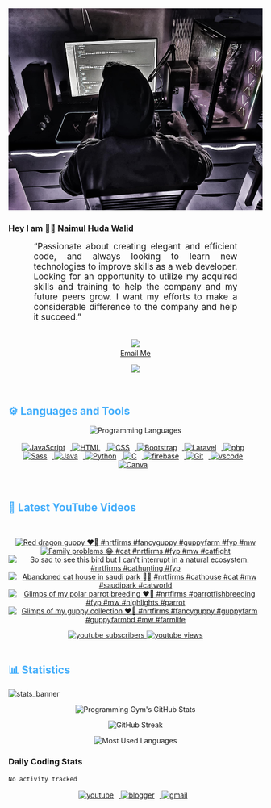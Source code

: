 <!-- ![github_cover_banner](https://www.digitalsolutionservices.com/img/services/web%20development.gif)-->

<div align="center" style="display:block;">
    <img height="400px" width="100%" alt="github cover banner" src="https://raw.githubusercontent.com/NaimulHudaWalid/NaimulHudaWalid/main/272276268_3114779035434264_920860974401480824_n.jpg"/> 
</div>

### Hey I am [👨🏻‍][facebook] [Naimul Huda Walid][youtube]



<p align:"center" style="text-align: justify; margin: 0 50px; font-size: 17px;" >
   “Passionate about creating elegant and efficient code, and always looking to learn new technologies to improve skills as a web developer. Looking for an opportunity to utilize my acquired skills and training to help the company and my future peers grow. I want my efforts to make a considerable difference to the company and help it succeed.”
<br>
<br>
<div align="center">

![](https://visitor-badge.glitch.me/badge?page_id=NaimulHudaWalid)
    <br />
[Email Me](mailto:dev.naimulhuda@gmail.com)
</div>
</p>
<!-- Typing SVG by DenverCoder1 - https://github.com/DenverCoder1/readme-typing-svg -->
<p align="center">
<!--   <a href="https://github.com/DenverCoder1/readme-typing-svg"> -->
    <img src="https://readme-typing-svg.herokuapp.com?color=E22FE4&width=380&height=45&lines=Open-Source+Enthusiast;Learning+In+Public;Empowering+Others;Nice+To+Meet+You+...&center=true"></a>

</p>
<br>
<!-- Languages and Tools -->

<h2 style="color: #44AEFB">⚙️ Languages and Tools</h2>
<div align="center" style="display:block;">
    <img width="100px" alt="Programming Languages" src="https://user-images.githubusercontent.com/78341798/194531121-47b0119a-ce00-439d-b586-125f86acb098.png"/> 
</div>
<br>   
<!-- Icons Resources -->
<!-- https://devicon.dev/ -->
<!-- https://cdn.jsdelivr.net/npm/simple-icons@v3/icons/ -->
<div align="center">
  <a href="https://developer.mozilla.org/en-US/docs/Web/JavaScript" target="_blank" rel="noreferrer">
      <img  alt="JavaScript" height="50px" style="padding-right:10px;" src="https://cdn.jsdelivr.net/gh/devicons/devicon/icons/javascript/javascript-plain.svg"/>
  </a>
  
 
  <a href="https://developer.mozilla.org/en-US/docs/Web/HTML" target="_blank" rel="noreferrer">
      <img  alt="HTML" height="50px" style="padding-right:10px;" src="https://cdn.jsdelivr.net/gh/devicons/devicon/icons/html5/html5-original.svg"/>
  </a>
  <a href="https://developer.mozilla.org/en-US/docs/Web/CSS" target="_blank" rel="noreferrer">
      <img  alt="CSS" height="50px" style="padding-right:10px;" src="https://cdn.jsdelivr.net/gh/devicons/devicon/icons/css3/css3-original.svg"/>
  </a>
  <a href="https://getbootstrap.com/" target="_blank" rel="noreferrer">
      <img  alt="Bootstrap" height="50px" style="padding-right:10px;" src="https://cdn.jsdelivr.net/gh/devicons/devicon/icons/bootstrap/bootstrap-original.svg"/>
  </a> 
  <a href="https://laravel.com/" target="_blank" rel="noreferrer">
      <img  alt="Laravel" height="50px" style="padding-right:10px;" src="https://cdn.jsdelivr.net/gh/devicons/devicon/icons/laravel/laravel-plain.svg"/>
  </a>
  <a href="https://www.php.net/" target="_blank" rel="noreferrer">
      <img  alt="php" height="50px" style="padding-right:10px;" src="https://cdn.jsdelivr.net/gh/devicons/devicon/icons/php/php-original.svg"/>
  </a>
  <a href="https://sass-lang.com/" target="_blank" rel="noreferrer">
      <img  alt="Sass" height="50px" style="padding-right:10px;" src="https://cdn.jsdelivr.net/gh/devicons/devicon/icons/sass/sass-original.svg"/>
  </a>
  <a href="https://www.java.com/en/" target="_blank" rel="noreferrer">
      <img  alt="Java" height="50px" style="padding-right:10px;" src="https://cdn.jsdelivr.net/gh/devicons/devicon/icons/java/java-original.svg"/>
  </a>    
  <a href="https://www.python.org/" target="_blank" rel="noreferrer">
      <img  alt="Python" height="50px" style="padding-right:10px;" src="https://cdn.jsdelivr.net/gh/devicons/devicon/icons/python/python-original.svg"/>
  </a>
  <a href="https://www.cprogramming.com/" target="_blank" rel="noreferrer">
      <img  alt="C" height="50px" style="padding-right:10px;" src="https://cdn.jsdelivr.net/gh/devicons/devicon/icons/c/c-original.svg"/>
  </a>
  
  <a href="https://firebase.google.com/" target="_blank" rel="noreferrer">
      <img  alt="firebase" height="50px" style="padding-right:10px;" src="https://cdn.jsdelivr.net/gh/devicons/devicon/icons/firebase/firebase-plain.svg"/>
  </a>
 
  <a href="https://git-scm.com/" target="_blank" rel="noreferrer">
      <img  alt="Git" height="50px" style="padding-right:10px;" src="https://cdn.jsdelivr.net/gh/devicons/devicon/icons/git/git-original.svg"/>
  </a>
  
  <a href="https://code.visualstudio.com/" target="_blank" rel="noreferrer">
      <img  alt="vscode" height="50px" style="padding-right:10px;"src="https://cdn.jsdelivr.net/gh/devicons/devicon/icons/vscode/vscode-original.svg"/>
  </a>
  <a href="https://www.canva.com/" target="_blank" rel="noreferrer">
      <img  alt="Canva" height="50px" style="padding-right:10px;" src="https://cdn.jsdelivr.net/gh/devicons/devicon/icons/canva/canva-original.svg"/> 
  </a>
</div>
<br>
<br>

<!-- Latest YouTube Videos -->

<h2 style="color: #44AEFB">🎦 Latest YouTube Videos</h2>
<br />

<!-- Resource/Reference: https://github.com/DenverCoder1/github-readme-youtube-cards -->
<div class="youtube videos cards" align="center">

<!-- BEGIN YOUTUBE-CARDS -->
[![Red dragon guppy ❤️‍🔥 #nrtfirms #fancyguppy #guppyfarm #fyp #mw](https://ytcards.demolab.com/?id=WZPAKXUazBM&title=Red+dragon+guppy+%E2%9D%A4%EF%B8%8F%E2%80%8D%F0%9F%94%A5+%23nrtfirms+%23fancyguppy+%23guppyfarm+%23fyp+%23mw&lang=en&timestamp=1759120368&background_color=%230d1117&title_color=%23ffffff&stats_color=%23dedede&max_title_lines=1&width=250&border_radius=5 "Red dragon guppy ❤️‍🔥 #nrtfirms #fancyguppy #guppyfarm #fyp #mw")](https://www.youtube.com/shorts/WZPAKXUazBM)
[![Family problems 😂 #cat #nrtfirms  #fyp #mw #catfight](https://ytcards.demolab.com/?id=gq29ZwV63vo&title=Family+problems+%F0%9F%98%82+%23cat+%23nrtfirms++%23fyp+%23mw+%23catfight&lang=en&timestamp=1758936552&background_color=%230d1117&title_color=%23ffffff&stats_color=%23dedede&max_title_lines=1&width=250&border_radius=5 "Family problems 😂 #cat #nrtfirms  #fyp #mw #catfight")](https://www.youtube.com/shorts/gq29ZwV63vo)
[![So sad to see this bird but I can't interrupt in a natural ecosystem.     #nrtfirms #cathunting #fyp](https://ytcards.demolab.com/?id=pJOdDY7sub0&title=So+sad+to+see+this+bird+but+I+can%27t+interrupt+in+a+natural+ecosystem.+++++%23nrtfirms+%23cathunting+%23fyp&lang=en&timestamp=1758779974&background_color=%230d1117&title_color=%23ffffff&stats_color=%23dedede&max_title_lines=1&width=250&border_radius=5 "So sad to see this bird but I can't interrupt in a natural ecosystem.     #nrtfirms #cathunting #fyp")](https://www.youtube.com/shorts/pJOdDY7sub0)
[![Abandoned cat house in saudi park 👌🏻 #nrtfirms #cathouse #cat #mw  #saudipark #catworld](https://ytcards.demolab.com/?id=C8Qjpz_7TqM&title=Abandoned+cat+house+in+saudi+park+%F0%9F%91%8C%F0%9F%8F%BB+%23nrtfirms+%23cathouse+%23cat+%23mw++%23saudipark+%23catworld&lang=en&timestamp=1758496322&background_color=%230d1117&title_color=%23ffffff&stats_color=%23dedede&max_title_lines=1&width=250&border_radius=5 "Abandoned cat house in saudi park 👌🏻 #nrtfirms #cathouse #cat #mw  #saudipark #catworld")](https://www.youtube.com/shorts/C8Qjpz_7TqM)
[![Glimps of my polar parrot breeding ❤️‍🔥 #nrtfirms #parrotfishbreeding #fyp #mw #highlights #parrot](https://ytcards.demolab.com/?id=YvQWTDNqDQc&title=Glimps+of+my+polar+parrot+breeding+%E2%9D%A4%EF%B8%8F%E2%80%8D%F0%9F%94%A5+%23nrtfirms+%23parrotfishbreeding+%23fyp+%23mw+%23highlights+%23parrot&lang=en&timestamp=1758412703&background_color=%230d1117&title_color=%23ffffff&stats_color=%23dedede&max_title_lines=1&width=250&border_radius=5 "Glimps of my polar parrot breeding ❤️‍🔥 #nrtfirms #parrotfishbreeding #fyp #mw #highlights #parrot")](https://www.youtube.com/shorts/YvQWTDNqDQc)
[![Glimps of my guppy collection ❤️‍🔥 #nrtfirms #fancyguppy #guppyfarm #guppyfarmbd #mw #farmlife](https://ytcards.demolab.com/?id=0d-W0Ua77-c&title=Glimps+of+my+guppy+collection+%E2%9D%A4%EF%B8%8F%E2%80%8D%F0%9F%94%A5+%23nrtfirms+%23fancyguppy+%23guppyfarm+%23guppyfarmbd+%23mw+%23farmlife&lang=en&timestamp=1758315513&background_color=%230d1117&title_color=%23ffffff&stats_color=%23dedede&max_title_lines=1&width=250&border_radius=5 "Glimps of my guppy collection ❤️‍🔥 #nrtfirms #fancyguppy #guppyfarm #guppyfarmbd #mw #farmlife")](https://www.youtube.com/shorts/0d-W0Ua77-c)
<!-- END YOUTUBE-CARDS -->
</div>

<!-- Begin Youtube Buttons -->
<!-- Resource/Reference:  https://github.com/DenverCoder1/custom-icon-badges -->
<div class="youtube buttons" align="center">
    <a href="https://www.youtube.com/channel/UCa3YaFwzSII0kKg3Nads2dQ"  target="_blank">
        <img alt="youtube subscribers" src="https://img.shields.io/youtube/channel/subscribers/UCa3YaFwzSII0kKg3Nads2dQ?logo=youtube&logoColor=red&style=for-the-badge"/>
    </a> 
    <a href="https://www.youtube.com/channel/UCa3YaFwzSII0kKg3Nads2dQ"  target="_blank">
        <img alt="youtube views" src="https://custom-icon-badges.demolab.com/youtube/channel/views/UCa3YaFwzSII0kKg3Nads2dQ?color=%23E05D44&logo=eye&logoColor=white&style=for-the-badge&labelColor=#555555"/>
    </a> 
</div>
<br>
<!-- End Youtube Buttons -->

<!-- Statistics -->

<h2 style="color: #44AEFB">📊 Statistics</h2>

![stats_banner](https://user-images.githubusercontent.com/78341798/194534778-d662496c-ae00-4e8d-ae9b-b90912054e7f.gif)

<!-- Begin Stats Cards -->
<!-- Resources:  -->
<!-- Github & Languages Stats: https://github.com/naimul15-12090/github-readme-stats --> 
<!-- Streak Stats: https://github.com/denvercoder1/github-readme-streak-stats -->
<!-- Change the value after ?username= to your GitHub username. -->
<div class="stats" align="center">

![Programming Gym's GitHub Stats](https://github-readme-stats.vercel.app/api?username=NaimulHudaWalid&hide=stars&count_private=true&show_icons=true&theme=algolia&border_radius=20)

![GitHub Streak](https://streak-stats.demolab.com?user=NaimulHudaWalid&count_private=true&theme=algolia&border_radius=22)

![Most Used Languages](https://github-readme-stats.vercel.app/api/top-langs/?username=NaimulHudaWalid&langs_count=8&layout=compact&show_icons=true&theme=algolia&border_radius=20)
    
<!-- ![Top Langs](https://github-readme-stats.vercel.app/api/top-langs/?username=naimul15-12090&langs_count=8) -->
<!-- [![Top Langs](https://github-readme-stats.vercel.app/api/top-langs/?username=naimul15-12090&layout=compact)](https://github.com/anuraghazra/github-readme-stats)
 -->
    
</div>
<!--  End Stats Cards -->



### Daily Coding Stats
<!--START_SECTION:waka-->

```txt
No activity tracked
```

<!--END_SECTION:waka-->
<!-- Begin Footer -->
<!-- Icons Resources -->
<!-- https://devicon.dev/ -->
<div class="footer" align="center" style="margin:15px;">
    <a href="https://www.youtube.com/channel/UCa3YaFwzSII0kKg3Nads2dQ" target="_blank">
        <img  style="margin:0 10px 10px 0;" src="https://user-images.githubusercontent.com/78341798/194531650-698ef1b1-9cbd-4b4f-96ef-5a2ec4b5d7e6.svg" alt="youtube" width="40px"/>
    </a>
    <a href="https://www.linkedin.com/in/naimulhudawalid/" target="_blank">
        <img style="margin:0 10px 10px 0;" src="https://user-images.githubusercontent.com/78341798/194531458-b5dfeb1b-bad5-4dfa-909a-2e402262db9a.svg" alt="blogger" width="40px"/>
    </a>
    <a href="mailto:dev.naimulhuda@gmail.com" target="_blank">
        <img style="margin:0 10px 10px 0;" src="https://user-images.githubusercontent.com/78341798/194531383-ddb2b774-5bb9-491c-b601-4a4a7d9792fb.svg" alt="gmail" width="40px"/>
    </a>
</div>
<!-- End Footer -->

[youtube]: https://www.youtube.com/channel/UCa3YaFwzSII0kKg3Nads2dQ
[facebook]: https://www.facebook.com/profile.php?id=100007065945838
